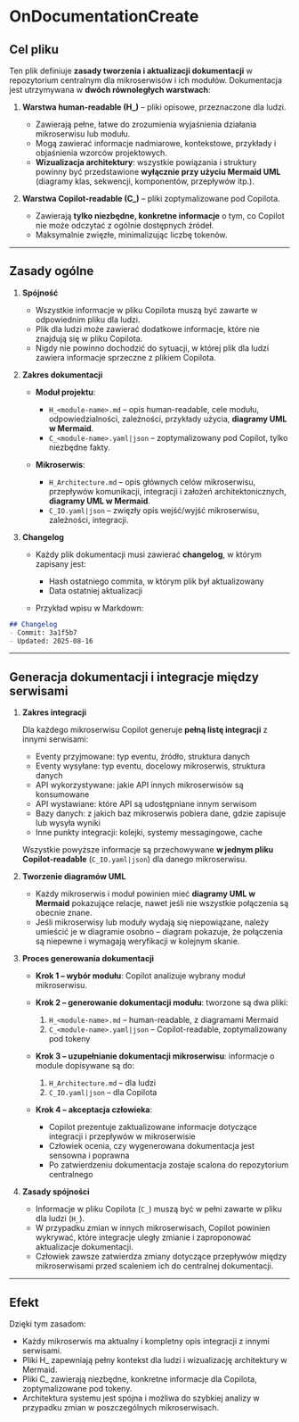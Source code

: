 # OnDocumentationCreate

## Cel pliku

Ten plik definiuje **zasady tworzenia i aktualizacji dokumentacji** w repozytorium centralnym dla mikroserwisów i ich modułów.
Dokumentacja jest utrzymywana w **dwóch równoległych warstwach**:

1. **Warstwa human-readable (H\_)** – pliki opisowe, przeznaczone dla ludzi.

   * Zawierają pełne, łatwe do zrozumienia wyjaśnienia działania mikroserwisu lub modułu.
   * Mogą zawierać informacje nadmiarowe, kontekstowe, przykłady i objaśnienia wzorców projektowych.
   * **Wizualizacja architektury**: wszystkie powiązania i struktury powinny być przedstawione **wyłącznie przy użyciu Mermaid UML** (diagramy klas, sekwencji, komponentów, przepływów itp.).

2. **Warstwa Copilot-readable (C\_)** – pliki zoptymalizowane pod Copilota.

   * Zawierają **tylko niezbędne, konkretne informacje** o tym, co Copilot nie może odczytać z ogólnie dostępnych źródeł.
   * Maksymalnie zwięzłe, minimalizując liczbę tokenów.

---

## Zasady ogólne

1. **Spójność**

   * Wszystkie informacje w pliku Copilota muszą być zawarte w odpowiednim pliku dla ludzi.
   * Plik dla ludzi może zawierać dodatkowe informacje, które nie znajdują się w pliku Copilota.
   * Nigdy nie powinno dochodzić do sytuacji, w której plik dla ludzi zawiera informacje sprzeczne z plikiem Copilota.

2. **Zakres dokumentacji**

   * **Moduł projektu**:

     * `H_<module-name>.md` – opis human-readable, cele modułu, odpowiedzialności, zależności, przykłady użycia, **diagramy UML w Mermaid**.
     * `C_<module-name>.yaml|json` – zoptymalizowany pod Copilot, tylko niezbędne fakty.
   * **Mikroserwis**:

     * `H_Architecture.md` – opis głównych celów mikroserwisu, przepływów komunikacji, integracji i założeń architektonicznych, **diagramy UML w Mermaid**.
     * `C_IO.yaml|json` – zwięzły opis wejść/wyjść mikroserwisu, zależności, integracji.

3. **Changelog**

   * Każdy plik dokumentacji musi zawierać **changelog**, w którym zapisany jest:

     * Hash ostatniego commita, w którym plik był aktualizowany
     * Data ostatniej aktualizacji
   * Przykład wpisu w Markdown:

```markdown
## Changelog
- Commit: 3a1f5b7
- Updated: 2025-08-16
```

---

## Generacja dokumentacji i integracje między serwisami

1. **Zakres integracji**

   Dla każdego mikroserwisu Copilot generuje **pełną listę integracji** z innymi serwisami:

   * Eventy przyjmowane: typ eventu, źródło, struktura danych
   * Eventy wysyłane: typ eventu, docelowy mikroserwis, struktura danych
   * API wykorzystywane: jakie API innych mikroserwisów są konsumowane
   * API wystawiane: które API są udostępniane innym serwisom
   * Bazy danych: z jakich baz mikroserwis pobiera dane, gdzie zapisuje lub wysyła wyniki
   * Inne punkty integracji: kolejki, systemy messagingowe, cache

   Wszystkie powyższe informacje są przechowywane **w jednym pliku Copilot-readable** (`C_IO.yaml|json`) dla danego mikroserwisu.

2. **Tworzenie diagramów UML**

   * Każdy mikroserwis i moduł powinien mieć **diagramy UML w Mermaid** pokazujące relacje, nawet jeśli nie wszystkie połączenia są obecnie znane.
   * Jeśli mikroserwisy lub moduły wydają się niepowiązane, należy umieścić je w diagramie osobno – diagram pokazuje, że połączenia są niepewne i wymagają weryfikacji w kolejnym skanie.

3. **Proces generowania dokumentacji**

   * **Krok 1 – wybór modułu**: Copilot analizuje wybrany moduł mikroserwisu.
   * **Krok 2 – generowanie dokumentacji modułu**: tworzone są dwa pliki:

     1. `H_<module-name>.md` – human-readable, z diagramami Mermaid
     2. `C_<module-name>.yaml|json` – Copilot-readable, zoptymalizowany pod tokeny
   * **Krok 3 – uzupełnianie dokumentacji mikroserwisu**: informacje o module dopisywane są do:

     1. `H_Architecture.md` – dla ludzi
     2. `C_IO.yaml|json` – dla Copilota
   * **Krok 4 – akceptacja człowieka**:

     * Copilot prezentuje zaktualizowane informacje dotyczące integracji i przepływów w mikroserwisie
     * Człowiek ocenia, czy wygenerowana dokumentacja jest sensowna i poprawna
     * Po zatwierdzeniu dokumentacja zostaje scalona do repozytorium centralnego

4. **Zasady spójności**

   * Informacje w pliku Copilota (`C_`) muszą być w pełni zawarte w pliku dla ludzi (`H_`).
   * W przypadku zmian w innych mikroserwisach, Copilot powinien wykrywać, które integracje uległy zmianie i zaproponować aktualizacje dokumentacji.
   * Człowiek zawsze zatwierdza zmiany dotyczące przepływów między mikroserwisami przed scaleniem ich do centralnej dokumentacji.

---

## Efekt

Dzięki tym zasadom:

* Każdy mikroserwis ma aktualny i kompletny opis integracji z innymi serwisami.
* Pliki H\_ zapewniają pełny kontekst dla ludzi i wizualizację architektury w Mermaid.
* Pliki C\_ zawierają niezbędne, konkretne informacje dla Copilota, zoptymalizowane pod tokeny.
* Architektura systemu jest spójna i możliwa do szybkiej analizy w przypadku zmian w poszczególnych mikroserwisach.

